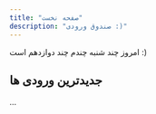 ```yaml
---
title: "صفحه نخست"
description: "صندوق ورودی :)"
---
```


امروز چند شنبه چندم چند دوازدهم است :)

<IntroPost />

## جدیدترین ورودی ها

...<PostArchives />

